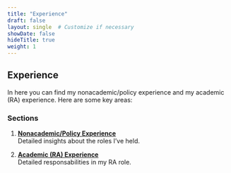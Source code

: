 ```yaml
---
title: "Experience"
draft: false
layout: single  # Customize if necessary
showDate: false
hideTitle: true
weight: 1
---
```


## Experience
In here you can find my nonacademic/policy experience and my academic (RA) experience. Here are some key areas:

### Sections

1. **[Nonacademic/Policy Experience](./work-experience)**  
   Detailed insights about the roles I’ve held.

2. **[Academic (RA) Experience](./ra-experience)**  
   Detailed responsabilities in my RA role.
